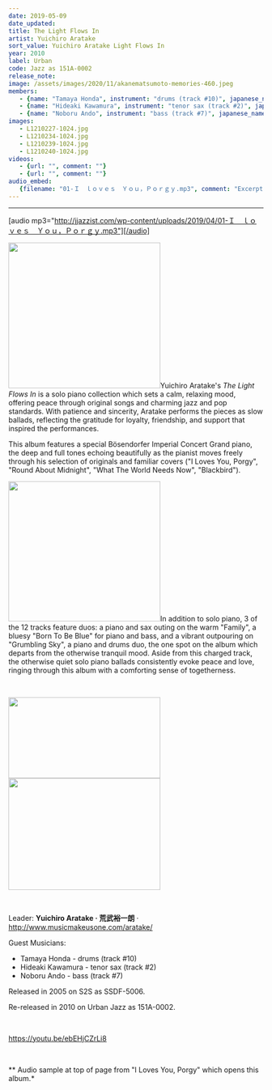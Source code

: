 ```yaml
---
date: 2019-05-09
date_updated: 
title: The Light Flows In
artist: Yuichiro Aratake
sort_value: Yuichiro Aratake Light Flows In
year: 2010
label: Urban
code: Jazz as 151A-0002
release_note: 
image: /assets/images/2020/11/akanematsumoto-memories-460.jpeg
members:
   - {name: "Tamaya Honda", instrument: "drums (track #10)", japanese_name: , url: ""}
   - {name: "Hideaki Kawamura", instrument: "tenor sax (track #2)", japanese_name: , url: ""}
   - {name: "Noboru Ando", instrument: "bass (track #7)", japanese_name: , url: ""}
images: 
   - L1210227-1024.jpg
   - L1210234-1024.jpg
   - L1210239-1024.jpg
   - L1210240-1024.jpg
videos: 
   - {url: "", comment: ""}
   - {url: "", comment: ""}
audio_embed:
   {filename: "01-Ｉ　ｌｏｖｅｓ　Ｙｏｕ，Ｐｏｒｇｙ.mp3", comment: "Excerpt from \"I Loves You, Porgy\" which opens this album:"}
---
```

---
[audio mp3="http://jjazzist.com/wp-content/uploads/2019/04/01-Ｉ　ｌｏｖｅｓ　Ｙｏｕ，Ｐｏｒｇｙ.mp3"][/audio]

<a href="http://www.jjazzist.com/wp-content/uploads/2018/12/L1210227.jpg"><img class="size-medium wp-image-3515 alignright" src="http://www.jjazzist.com/wp-content/uploads/2018/12/L1210227-300x288.jpg" alt="" width="300" height="288" /></a>Yuichiro Aratake's *The Light Flows In* is a solo piano collection which sets a calm, relaxing mood, offering peace through original songs and charming jazz and pop standards. With patience and sincerity, Aratake performs the pieces as slow ballads, reflecting the gratitude for loyalty, friendship, and support that inspired the performances.

This album features a special Bösendorfer Imperial Concert Grand piano, the deep and full tones echoing beautifully as the pianist moves freely through his selection of originals and familiar covers ("I Loves You, Porgy", "Round About Midnight", "What The World Needs Now", "Blackbird").

<a href="http://www.jjazzist.com/wp-content/uploads/2018/12/L1210234.jpg"><img class="size-medium wp-image-3516 alignright" src="http://www.jjazzist.com/wp-content/uploads/2018/12/L1210234-300x277.jpg" alt="" width="300" height="277" /></a>In addition to solo piano, 3 of the 12 tracks feature duos: a piano and sax outing on the warm "Family", a bluesy "Born To Be Blue" for piano and bass, and a vibrant outpouring on "Grumbling Sky", a piano and drums duo, the one spot on the album which departs from the otherwise tranquil mood. Aside from this charged track, the otherwise quiet solo piano ballads consistently evoke peace and love, ringing through this album with a comforting sense of togetherness.

&nbsp;

<a href="http://www.jjazzist.com/wp-content/uploads/2018/12/L1210239.jpg"><img class="alignnone size-medium wp-image-3517" src="http://www.jjazzist.com/wp-content/uploads/2018/12/L1210239-300x160.jpg" alt="" width="300" height="160" /></a> <a href="http://www.jjazzist.com/wp-content/uploads/2018/12/L1210240.jpg"><img class="alignnone size-medium wp-image-3518" src="http://www.jjazzist.com/wp-content/uploads/2018/12/L1210240-300x221.jpg" alt="" width="300" height="221" /></a>

&nbsp;

Leader: <strong>Yuichiro Aratake · 荒武裕一朗</strong> · <a href="http://www.musicmakeusone.com/aratake/">http://www.musicmakeusone.com/aratake/</a>

Guest Musicians:
<ul>
 	<li>Tamaya Honda - drums (track #10)</li>
 	<li>Hideaki Kawamura - tenor sax (track #2)</li>
 	<li>Noboru Ando - bass (track #7)</li>
</ul>
Released in 2005 on S2S as SSDF-5006.

Re-released in 2010 on Urban Jazz as 151A-0002.

&nbsp;

https://youtu.be/ebEHjCZrLi8

&nbsp;

** Audio sample at top of page from "I Loves You, Porgy" which opens this album.*

